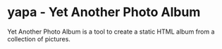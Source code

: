 # yapa - Yet Another Photo Album

Yet Another Photo Album is a tool to create a static HTML album from a collection of pictures.

